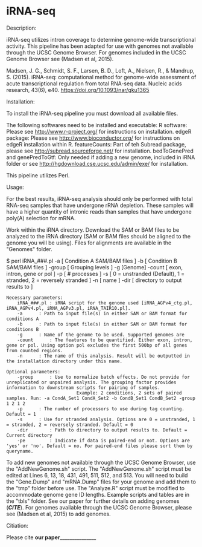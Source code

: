 # iRNA-seq

Description: 

iRNA-seq utilizes intron coverage to determine genome-wide transcriptional activity. This pipeline has been adapted for use with genomes not available through the UCSC Genome Browser. For genomes included in the UCSC Genome Browser see (Madsen et al, 2015). 

Madsen, J. G., Schmidt, S. F., Larsen, B. D., Loft, A., Nielsen, R., & Mandrup, S. (2015). iRNA-seq: computational method for genome-wide assessment of acute transcriptional regulation from total RNA-seq data. Nucleic acids research, 43(6), e40. https://doi.org/10.1093/nar/gku1365

Installation:

To install the iRNA-seq pipeline you must download all available files.

The following softwares need to be installed and executable:
	R software: Please see http://www.r-project.org/ for instructions on installation.
	edgeR package: Please see http://www.bioconductor.org/ for instructions on edgeR installation within R.
	featureCounts: Part of teh Subread package, please see http://subread.sourceforge.net/ for installation.
	bedToGenePred and genePredToGtf: Only needed if adding a new genome, included in iRNA folder or see http://hgdownload.cse.ucsc.edu/admin/exe/ for installation. 

This pipeline utilizes Perl. 

Usage:

For the best results, iRNA-seq analysis should only be performed with total RNA-seq samples that have undergone rRNA depletion. These samples will have a higher quantity of intronic reads than samples that have undergone poly(A) selection for mRNA. 

Work within the iRNA directory. Download the SAM or BAM files to be analyzed to the iRNA directory (SAM or BAM files should be aligned to the genome you will be using). Files for alignments are available in the "Genomes" folder.  

$ perl iRNA_###.pl -a [ Condition A SAM/BAM files ] -b [ Condition B SAM/BAM files ] -group [ Grouping levels ] -g [Genome] -count [ exon, intron, gene or pol ] -p [ # processes ] -s [ 0 = unstranded (Default), 1 = stranded, 2 = reversely stranded ] -n [ name ] -dir [ directory to output results to ]

	Necessary parameters:
		iRNA_###.pl	: iRNA script for the genome used [iRNA_AGPv4_ctg.pl, iRNA_AGPv4.pl, iRNA_AGPv3.pl, iRNA_TAIR10.pl].
		-a 		: Path to input file(s) in either SAM or BAM format for conditions A
		-b 		: Path to input file(s) in either SAM or BAM format for conditions B
		-g 		: Name of the genome to be used. Supported genomes are
		-count 		: The features to be quantified. Either exon, intron, gene or pol. Using option pol excludes the first 500bp of all genes from counted regions.
		-n 		: The name of this analysis. Result will be outputted in the installation directory under this name.

	Optional parameters:
		-group 		: Use to normalize batch effects. Do not provide for unreplicated or unpaired analysis. The grouping factor provides information to downstream scripts for pairing of samples.
                         	  Example: 2 conditions, 2 sets of paired samples. Run: -a CondA_Set1 CondA_Set2 -b CondB_Set1 CondB_Set2 -group 1 2 1 2
		-p 		: The number of processors to use during tag counting. Default = 1
		-s 		: Use for stranded analysis. Options are 0 = unstranded, 1 = stranded, 2 = reversely stranded. Default = 0
		-dir 		: Path to directory to output results to. Default = Current directory
		-pe 		: Indicate if data is paired-end or not. Options are 'yes' or 'no'. Default = no. For paired-end files please sort them by queryname.

To add new genomes not available through the UCSC Genome Browser, use the "AddNewGenome.sh" script. The "AddNewGenome.sh" script must be edited at Lines 6, 13, 18, 431, 491, 511, 512, and 513. You will need to build the "Gene.Dump" and "mRNA.Dump" files for your genome and add them to the "tmp" folder before use. The "Analyze.R" script must be modified to accommodate genome gene ID lengths. Example scripts and tables are in the "tbls" folder. See our paper for further details on adding genomes (_______CITE_______). For genomes available through the UCSC Genome Browser, please see (Madsen et al, 2015) to add genomes.

Citiation:

Please cite ________________________our paper_______________________________________
